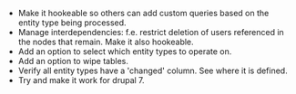  * Make it hookeable so others can add custom queries based on the entity type
 being processed.
 * Manage interdependencies: f.e. restrict deletion of users referenced in
 the nodes that remain. Make it also hookeable.
 * Add an option to select which entity types to operate on.
 * Add an option to wipe tables.
 * Verify all entity types have a 'changed' column. See where it is defined.
 * Try and make it work for drupal 7.

